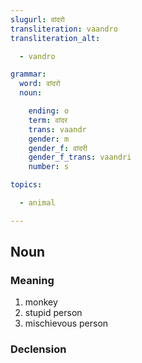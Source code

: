 ```yaml
---
slugurl: वांदरो
transliteration: vaandro
transliteration_alt:

  - vandro

grammar:
  word: वांदरो
  noun:

    ending: o
    term: वांदर
    trans: vaandr
    gender: m
    gender_f: वांदरी
    gender_f_trans: vaandri
    number: s

topics: 

  - animal

---
```


## Noun

### Meaning

1. monkey
2. stupid person
3. mischievous person

### Declension

<noun-decl :grammar="grammar"></noun-decl>

